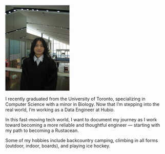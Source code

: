 <img src="images/profile.JPG" alt="Profile Picture" width="200"/>

I recently graduated from the University of Toronto, specializing in Computer Science with a minor in Biology. Now that I’m stepping into the real world, I’m working as a Data Engineer at Hubio.

In this fast-moving tech world, I want to document my journey as I work toward becoming a more reliable and thoughtful engineer — starting with my path to becoming a Rustacean.

Some of my hobbies include backcountry camping, climbing in all forms (outdoor, indoor, boards), and playing ice hockey.
